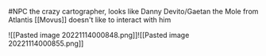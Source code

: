#NPC 
the crazy cartographer, looks like Danny Devito/Gaetan the Mole from Atlantis
[[Movus]] doesn't like to interact with him

![[Pasted image 20221114000848.png]]![[Pasted image 20221114000855.png]]

